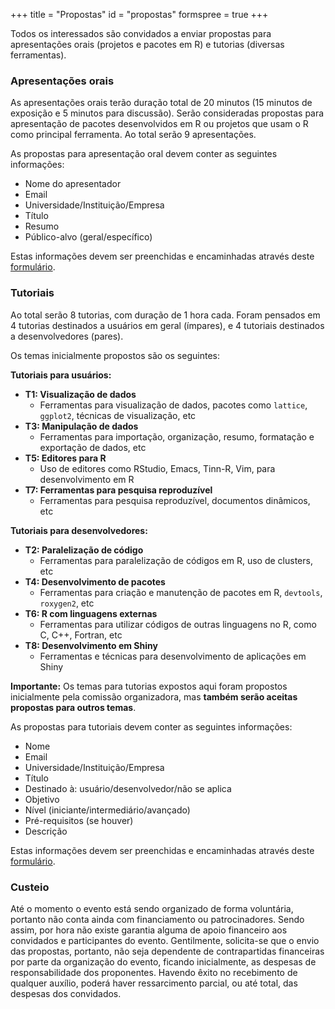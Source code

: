 +++
title = "Propostas"
id = "propostas"
formspree = true
+++

Todos os interessados são convidados a enviar propostas para
apresentações orais (projetos e pacotes em R) e tutorias (diversas
ferramentas).

### Apresentações orais

As apresentações orais terão duração total de 20 minutos (15 minutos de
exposição e 5 minutos para discussão). Serão consideradas propostas para
apresentação de pacotes desenvolvidos em R ou projetos que usam o R como
principal ferramenta. Ao total serão 9 apresentações.

As propostas para apresentação oral devem conter as seguintes
informações:

- Nome do apresentador
- Email
- Universidade/Instituição/Empresa
- Título
- Resumo
- Público-alvo (geral/específico)

Estas informações devem ser preenchidas e encaminhadas através deste
[formulário](http://coletum.com/pt_BR/account/2742/form/2466/answer/new).

### Tutoriais

Ao total serão 8 tutorias, com duração de 1 hora cada. Foram pensados em
4 tutorias destinados a usuários em geral (ímpares), e 4 tutoriais
destinados a desenvolvedores (pares).

Os temas inicialmente propostos são os seguintes:

**Tutoriais para usuários:**

- **T1: Visualização de dados**
  - Ferramentas para visualização de dados, pacotes como `lattice`,
    `ggplot2`, técnicas de visualização, etc
- **T3: Manipulação de dados**
  - Ferramentas para importação, organização, resumo, formatação e
  exportação de dados, etc
- **T5: Editores para R**
  - Uso de editores como RStudio, Emacs, Tinn-R, Vim, para
    desenvolvimento em R
- **T7: Ferramentas para pesquisa reproduzível**
  - Ferramentas para pesquisa reproduzível, documentos dinâmicos, etc

**Tutoriais para desenvolvedores:**

- **T2: Paralelização de código**
  - Ferramentas para paralelização de códigos em R, uso de clusters, etc
- **T4: Desenvolvimento de pacotes**
  - Ferramentas para criação e manutenção de pacotes em R, `devtools`,
  `roxygen2`, etc
- **T6: R com linguagens externas**
  - Ferramentas para utilizar códigos de outras linguagens no R, como
  C, C++, Fortran, etc
- **T8: Desenvolvimento em Shiny**
  - Ferramentas e técnicas para desenvolvimento de aplicações em Shiny

**Importante:** Os temas para tutorias expostos aqui foram propostos
inicialmente pela comissão organizadora, mas **também serão aceitas
propostas para outros temas**.

As propostas para tutoriais devem conter as seguintes informações:

- Nome
- Email
- Universidade/Instituição/Empresa
- Título
- Destinado à: usuário/desenvolvedor/não se aplica
- Objetivo
- Nível (iniciante/intermediário/avançado)
- Pré-requisitos (se houver)
- Descrição

Estas informações devem ser preenchidas e encaminhadas através deste
[formulário](http://coletum.com/pt_BR/account/2742/form/2467/answer/new).

### Custeio

Até o momento o evento está sendo organizado de forma voluntária,
portanto não conta ainda com financiamento ou patrocinadores. Sendo
assim, por hora não existe garantia alguma de apoio financeiro aos
convidados e participantes do evento. Gentilmente, solicita-se que o
envio das propostas, portanto, não seja dependente de contrapartidas
financeiras por parte da organização do evento, ficando inicialmente, as
despesas de responsabilidade dos proponentes. Havendo êxito no
recebimento de qualquer auxílio, poderá haver ressarcimento parcial, ou
até total, das despesas dos convidados.
